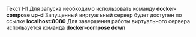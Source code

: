 Текст H1
Для запуска необходимо использовать команду **docker-compose up-d**
Запущенный виртуальный сервер будет доступен по ссылке **localhost:8080**
Для завершения работы виртуального сервера используется команда **docker-compose down**